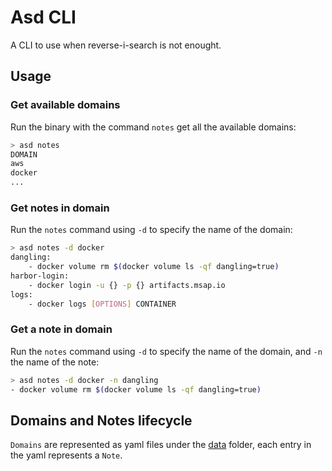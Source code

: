 # Asd CLI

A CLI to use when reverse-i-search is not enought.

## Usage

### Get available domains

Run the binary with the command `notes` get all the available domains:

```bash
> asd notes
DOMAIN
aws
docker
...
```

### Get notes in domain

Run the `notes` command using `-d` to specify the name of the domain:

```bash
> asd notes -d docker
dangling:
    - docker volume rm $(docker volume ls -qf dangling=true)
harbor-login:
    - docker login -u {} -p {} artifacts.msap.io
logs:
    - docker logs [OPTIONS] CONTAINER
```

### Get a note in domain

Run the `notes` command using `-d` to specify the name of the domain, and `-n` the name of the note:

```bash
> asd notes -d docker -n dangling
- docker volume rm $(docker volume ls -qf dangling=true)
```

## Domains and Notes lifecycle

`Domains` are represented as yaml files under the [data](./cmd/data/) folder, each entry in the yaml represents a `Note`.
